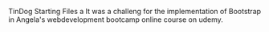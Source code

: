 TinDog Starting Files
a It was a challeng  for the implementation of Bootstrap in  Angela's webdevelopment bootcamp online course on udemy.
